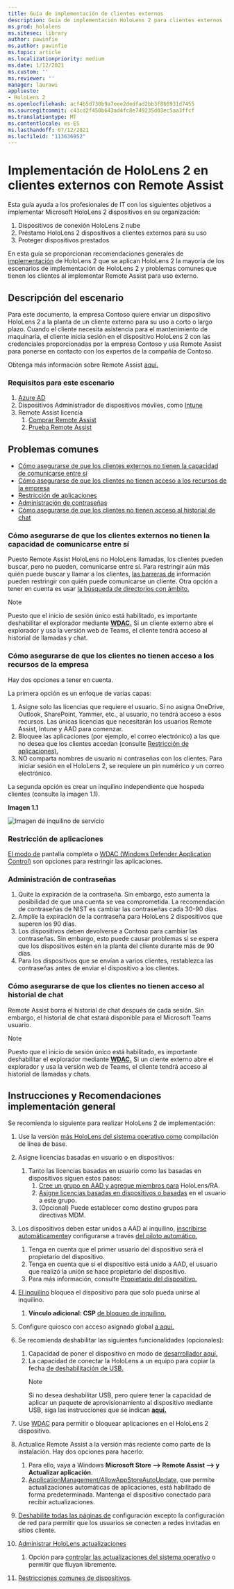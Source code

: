 ```yaml
---
title: Guía de implementación de clientes externos
description: Guía de implementación HoloLens 2 para clientes externos (con asistencia remota como ejemplo)
ms.prod: hololens
ms.sitesec: library
author: pawinfie
ms.author: pawinfie
ms.topic: article
ms.localizationpriority: medium
ms.date: 1/12/2021
ms.custom: ''
ms.reviewer: ''
manager: laurawi
appliesto:
- HoloLens 2
ms.openlocfilehash: acf4b5d730b9a7eee2dedfad2bb3f866931d7455
ms.sourcegitcommit: c43cd2f450b643ad4fc8e749235d03ec5aa3ffcf
ms.translationtype: MT
ms.contentlocale: es-ES
ms.lasthandoff: 07/12/2021
ms.locfileid: "113636952"
---
```

# <a name="deploying-hololens-2-to-external-clients-with-remote-assist"></a>Implementación de HoloLens 2 en clientes externos con Remote Assist

Esta guía ayuda a los profesionales de IT con los siguientes objetivos a implementar Microsoft HoloLens 2 dispositivos en su organización:

1. Dispositivos de conexión HoloLens 2 nube
1. Préstamo HoloLens 2 dispositivos a clientes externos para su uso
1. Proteger dispositivos prestados

En esta guía se proporcionan recomendaciones generales de [implementación](#general-deployment-recommendations-and-instructions) de HoloLens 2 que [](#common-concerns) se aplican HoloLens 2 la mayoría de los escenarios de implementación de HoloLens 2 y problemas comunes que tienen los clientes al implementar Remote Assist para uso externo.

## <a name="scenario-description"></a>Descripción del escenario

Para este documento, la empresa Contoso quiere enviar un dispositivo HoloLens 2 a la planta de un cliente externo para su uso a corto o largo plazo. Cuando el cliente necesita asistencia para el mantenimiento de maquinaria, el cliente inicia sesión en el dispositivo HoloLens 2 con las credenciales proporcionadas por la empresa Contoso y usa Remote Assist para ponerse en contacto con los expertos de la compañía de Contoso.

Obtenga más información sobre Remote Assist [aquí.](/hololens/hololens2-cloud-connected-overview#learn-about-remote-assist)

### <a name="requirements-for-this-scenario"></a>Requisitos para este escenario

1. [Azure AD](/azure/active-directory/fundamentals/active-directory-whatis)
1. Dispositivos Administrador de dispositivos móviles, como [Intune](/mem/intune/fundamentals/free-trial-sign-up)
1. Remote Assist licencia
    1. [Comprar Remote Assist](/dynamics365/mixed-reality/remote-assist/buy-remote-assist)
    1. [Prueba Remote Assist](/dynamics365/mixed-reality/remote-assist/try-remote-assist)

## <a name="common-concerns"></a>Problemas comunes

- [Cómo asegurarse de que los clientes externos no tienen la capacidad de comunicarse entre sí](#how-to-ensure-that-external-clients-do-not-have-the-ability-to-communicate-with-one-another)
- [Cómo asegurarse de que los clientes no tienen acceso a los recursos de la empresa](#how-to-ensure-that-clients-do-not-have-access-to-company-resources)
- [Restricción de aplicaciones](#how-to-restrict-apps)
- [Administración de contraseñas](#how-to-manage-passwords)
- [Cómo asegurarse de que los clientes no tienen acceso al historial de chat](#how-to-ensure-that-clients-do-not-have-access-to-chat-history)

### <a name="how-to-ensure-that-external-clients-do-not-have-the-ability-to-communicate-with-one-another"></a>Cómo asegurarse de que los clientes externos no tienen la capacidad de comunicarse entre sí

Puesto Remote Assist HoloLens no HoloLens llamadas, los clientes pueden buscar, pero no pueden, comunicarse entre sí. Para restringir aún más quién puede buscar y llamar a los clientes,  [las barreras de](/microsoft-365/compliance/information-barriers) información pueden restringir con quién puede comunicarse un cliente. Otra opción a tener en cuenta es usar [la búsqueda de directorios con ámbito.](/MicrosoftTeams/teams-scoped-directory-search)

 > [!NOTE]
> Puesto que el inicio de sesión único está habilitado, es importante deshabilitar el explorador mediante [**WDAC.**](/hololens/windows-defender-application-control-wdac) Si un cliente externo abre el explorador y usa la versión web de Teams, el cliente tendrá acceso al historial de llamadas y chat.

### <a name="how-to-ensure-that-clients-do-not-have-access-to-company-resources"></a>Cómo asegurarse de que los clientes no tienen acceso a los recursos de la empresa

Hay dos opciones a tener en cuenta.

La primera opción es un enfoque de varias capas:

1. Asigne solo las licencias que requiere el usuario. Si no asigna OneDrive, Outlook, SharePoint, Yammer, etc., al usuario, no tendrá acceso a esos recursos. Las únicas licencias que necesitarán los usuarios Remote Assist, Intune y AAD para comenzar.
1. Bloquee las aplicaciones (por ejemplo, el correo electrónico) a las que no desea que los clientes accedan (consulte [Restricción de aplicaciones).](#how-to-restrict-apps)
1. NO comparta nombres de usuario ni contraseñas con los clientes. Para iniciar sesión en el HoloLens 2, se requiere un pin numérico y un correo electrónico.

La segunda opción es crear un inquilino independiente que hospeda clientes (consulte la imagen 1.1).

**Imagen 1.1**

![Imagen de inquilino de servicio](./images/hololens-service-tenant-image.png)

### <a name="how-to-restrict-apps"></a>Restricción de aplicaciones

[El modo de](/hololens/hololens-kiosk) pantalla completa o [WDAC (Windows Defender Application Control)](/hololens/windows-defender-application-control-wdac) son opciones para restringir las aplicaciones.

### <a name="how-to-manage-passwords"></a>Administración de contraseñas

1. Quite la expiración de la contraseña. Sin embargo, esto aumenta la posibilidad de que una cuenta se vea comprometida. La recomendación de contraseñas de NIST es cambiar las contraseñas cada 30-90 días.
1. Amplíe la expiración de la contraseña para HoloLens 2 dispositivos que superen los 90 días.
1. Los dispositivos deben devolverse a Contoso para cambiar las contraseñas. Sin embargo, esto puede causar problemas si se espera que los dispositivos estén en la planta del cliente durante más de 90 días.  
1. Para los dispositivos que se envían a varios clientes, restablezca las contraseñas antes de enviar el dispositivo a los clientes.

### <a name="how-to-ensure-that-clients-do-not-have-access-to-chat-history"></a>Cómo asegurarse de que los clientes no tienen acceso al historial de chat

Remote Assist borra el historial de chat después de cada sesión. Sin embargo, el historial de chat estará disponible para el Microsoft Teams usuario.

> [!NOTE]
> Puesto que el inicio de sesión único está habilitado, es importante deshabilitar el explorador mediante [**WDAC.**](/hololens/windows-defender-application-control-wdac) Si un cliente externo abre el explorador y usa la versión web de Teams, el cliente tendrá acceso al historial de llamadas y chats.

## <a name="general-deployment-recommendations-and-instructions"></a>Instrucciones y Recomendaciones implementación general

Se recomienda lo siguiente para realizar HoloLens 2 de implementación:

1. Use la versión [más HoloLens del sistema operativo como](https://aka.ms/hololens2download) compilación de línea de base.
1. Asigne licencias basadas en usuario o en dispositivos:
    1. Tanto las licencias basadas en usuario como las basadas en dispositivos siguen estos pasos:
        1. [Cree un grupo en AAD y agregue miembros para](/azure/active-directory/fundamentals/active-directory-groups-create-azure-portal#create-a-basic-group-and-add-members) HoloLens/RA.
        1. [Asigne licencias basadas en dispositivos o basadas](/azure/active-directory/enterprise-users/licensing-groups-assign#:~:text=In%20this%20article%201%20Assign%20the%20required%20licenses,3%20Check%20for%20license%20problems%20and%20resolve%20them) en el usuario a este grupo.
        1. (Opcional) Puede establecer como destino grupos para directivas MDM.

1. Los dispositivos deben estar unidos a AAD al inquilino, [inscribirse automáticamente](/hololens/hololens-enroll-mdm#auto-enrollment-in-mdm)y configurarse a través [del piloto automático.](/hololens/hololens2-autopilot)
    1. Tenga en cuenta que el primer usuario del dispositivo será el propietario del dispositivo.
    1. Tenga en cuenta que si el dispositivo está unido a AAD, el usuario que realizó la unión se hace propietario del dispositivo.
    1. Para más información, consulte [Propietario del dispositivo.](/hololens/security-adminless-os#device-owner)
1. [El inquilino](/hololens/hololens-release-notes#tenantlockdown-csp-and-autopilot) bloquea el dispositivo para que solo pueda unirse al inquilino.
    1. **Vínculo adicional: CSP** [de bloqueo de inquilino.](/windows/client-management/mdm/tenantlockdown-csp)
1. Configure quiosco con acceso asignado global [a aquí.](/hololens/hololens-global-assigned-access-kiosk)
1. Se recomienda deshabilitar las siguientes funcionalidades (opcionales):
    1. Capacidad de poner el dispositivo en modo de [desarrollador aquí.](/windows/client-management/mdm/policy-csp-applicationmanagement#applicationmanagement-allowdeveloperunlock)
    1. La capacidad de conectar la HoloLens a un equipo para copiar la fecha [de deshabilitación de USB.](/windows/client-management/mdm/policy-csp-connectivity#connectivity-allowusbconnection)
       > [!NOTE]
        > Si no desea deshabilitar USB, pero quiere tener la capacidad de aplicar un paquete de aprovisionamiento al dispositivo mediante USB, siga las instrucciones que se indican [**aquí.**](/windows/client-management/mdm/policy-csp-security#security-allowaddprovisioningpackage)

1. Use [WDAC](/hololens/windows-defender-application-control-wdac) para permitir o bloquear aplicaciones en el HoloLens 2 dispositivo.
1. Actualice Remote Assist a la versión más reciente como parte de la instalación. Hay dos opciones para hacerlo:
    1. Para ello, vaya a Windows **Microsoft Store --> Remote Assist --> y Actualizar aplicación**.
    1. [ApplicationManagement/AllowAppStoreAutoUpdate,](/windows/client-management/mdm/policy-csp-applicationmanagement#applicationmanagement-allowappstoreautoupdate) que permite actualizaciones automáticas de aplicaciones, está habilitado de forma predeterminada. Mantenga el dispositivo conectado para recibir actualizaciones.
1. [Deshabilite todas las páginas de](/hololens/settings-uri-list) configuración excepto la configuración de red para permitir que los usuarios se conecten a redes invitadas en sitios cliente.
1. [Administrar HoloLens actualizaciones](/hololens/hololens-updates)
    1. Opción para [controlar las actualizaciones del sistema operativo](/mem/intune/protect/windows-update-for-business-configure#create-and-assign-update-rings) o permitir que fluyan libremente.
1. [Restricciones comunes de dispositivos](/hololens/hololens-common-device-restrictions).
